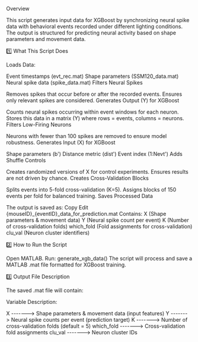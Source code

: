 Overview

This script generates input data for XGBoost by synchronizing neural spike data with behavioral events recorded under different lighting conditions. The output is structured for predicting neural activity based on shape parameters and movement data.

1️⃣ What This Script Does

Loads Data:

Event timestamps (evt_rec.mat)
Shape parameters (SSM120_data.mat)
Neural spike data (spike_data.mat)
Filters Neural Spikes

Removes spikes that occur before or after the recorded events.
Ensures only relevant spikes are considered.
Generates Output (Y) for XGBoost

Counts neural spikes occurring within event windows for each neuron.
Stores this data in a matrix (Y) where rows = events, columns = neurons.
Filters Low-Firing Neurons

Neurons with fewer than 100 spikes are removed to ensure model robustness.
Generates Input (X) for XGBoost

Shape parameters (b')
Distance metric (dist')
Event index (1:Nevt')
Adds Shuffle Controls

Creates randomized versions of X for control experiments.
Ensures results are not driven by chance.
Creates Cross-Validation Blocks

Splits events into 5-fold cross-validation (K=5).
Assigns blocks of 150 events per fold for balanced training.
Saves Processed Data

The output is saved as:
Copy
Edit
{mouseID}_{eventID}_data_for_prediction.mat
Contains:
X (Shape parameters & movement data)
Y (Neural spike count per event)
K (Number of cross-validation folds)
which_fold (Fold assignments for cross-validation)
clu_val (Neuron cluster identifiers)

2️⃣ How to Run the Script

Open MATLAB.
Run:
generate_xgb_data()
The script will process and save a MATLAB .mat file formatted for XGBoost training.

3️⃣ Output File Description

The saved .mat file will contain:

Variable	Description:

X ------->	Shape parameters & movement data (input features)
Y	------->  Neural spike counts per event (prediction target)
K	------->  Number of cross-validation folds (default = 5)
which_fold -------> 	Cross-validation fold assignments
clu_val    ------->  	Neuron cluster IDs
